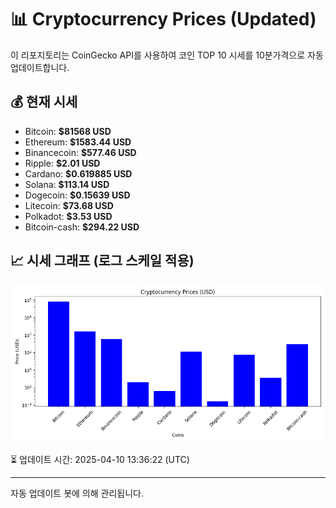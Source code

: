 
# 📊 Cryptocurrency Prices (Updated)

이 리포지토리는 CoinGecko API를 사용하여 코인 TOP 10 시세를 10분가격으로 자동 업데이트합니다.

## 💰 현재 시세
- Bitcoin: **$81568 USD**
- Ethereum: **$1583.44 USD**
- Binancecoin: **$577.46 USD**
- Ripple: **$2.01 USD**
- Cardano: **$0.619885 USD**
- Solana: **$113.14 USD**
- Dogecoin: **$0.15639 USD**
- Litecoin: **$73.68 USD**
- Polkadot: **$3.53 USD**
- Bitcoin-cash: **$294.22 USD**

## 📈 시세 그래프 (로그 스케일 적용)
![Crypto Prices](crypto_prices.png)

⏳ 업데이트 시간: 2025-04-10 13:36:22 (UTC)

---
자동 업데이트 봇에 의해 관리됩니다.
